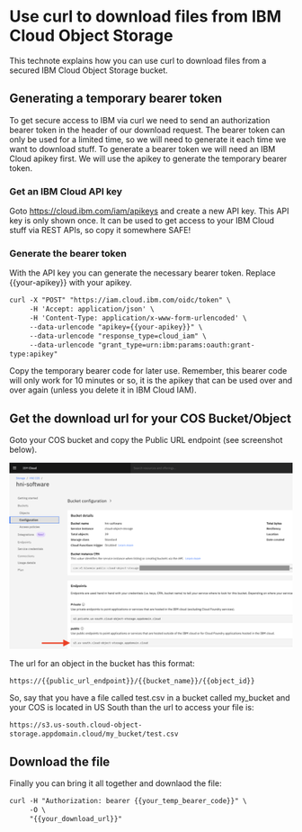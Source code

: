 # Use curl to download files from IBM Cloud Object Storage

This technote explains how you can use curl to download files from a secured IBM Cloud Object Storage bucket.

## Generating a temporary bearer token
To get secure access to IBM via curl we need to send an authorization bearer token in the header of our download request. The bearer token can only be used for a limited time, so we will need to generate it each time we want to download stuff. To generate a bearer token we will need an IBM Cloud apikey first. We will use the apikey to generate the temporary bearer token.

### Get an IBM Cloud API key

Goto https://cloud.ibm.com/iam/apikeys and create a new API key. This API key is only shown once. It can be used to get access to your IBM Cloud stuff via REST APIs, so copy it somewhere SAFE!

### Generate the bearer token
With the API key you can generate the necessary bearer token. Replace {{your-apikey}} with your apikey.

```
curl -X "POST" "https://iam.cloud.ibm.com/oidc/token" \
     -H 'Accept: application/json' \
     -H 'Content-Type: application/x-www-form-urlencoded' \
     --data-urlencode "apikey={{your-apikey}}" \
     --data-urlencode "response_type=cloud_iam" \
     --data-urlencode "grant_type=urn:ibm:params:oauth:grant-type:apikey"
```
Copy the temporary bearer code for later use. Remember, this bearer code will only work for 10 minutes or so, it is the apikey that can be used over and over again (unless you delete it in IBM Cloud IAM).

## Get the download url for your COS Bucket/Object

Goto your COS bucket and copy the Public URL endpoint (see screenshot below).

![COS Bucket Configuration](images/cos_bucket_config.png)

The url for an object in the bucket has this format:

```
https://{{public_url_endpoint}}/{{bucket_name}}/{{object_id}}
```

So, say that you have a file called test.csv in a bucket called my_bucket and your COS is located in US South than the url to access your file is:

```
https://s3.us-south.cloud-object-storage.appdomain.cloud/my_bucket/test.csv
```

## Download the file

Finally you can bring it all together and downlaod the file:

```
curl -H "Authorization: bearer {{your_temp_bearer_code}}" \
     -O \
     "{{your_download_url}}"
```

